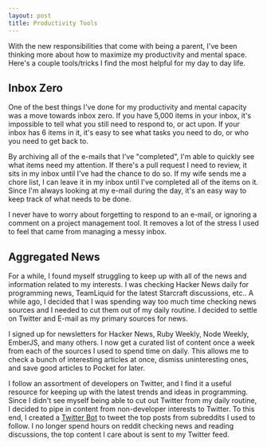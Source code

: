 ```yaml
---
layout: post
title: Productivity Tools
---
```

With the new responsibilities that come with being a parent, I've been thinking
more about how to maximize my productivity and mental space. Here's a couple
tools/tricks I find the most helpful for my day to day life.

## Inbox Zero

One of the best things I've done for my productivity and mental capacity was a
move towards inbox zero. If you have 5,000 items in your inbox, it's impossible
to tell what you still need to respond to, or act upon. If your inbox has 6
items in it, it's easy to see what tasks you need to do, or who you need to get
back to.

By archiving all of the e-mails that I've "completed", I'm able to quickly see
what items need my attention. If there's a pull request I need to review, it
sits in my inbox until I've had the chance to do so. If my wife sends me a
chore list, I can leave it in my inbox until I've completed all of the items on
it. Since I'm always looking at my e-mail during the day, it's an easy way to
keep track of what needs to be done.

I never have to worry about forgetting to respond to an e-mail, or ignoring a
comment on a project management tool. It removes a lot of the stress I used to
feel that came from managing a messy inbox.

## Aggregated News

For a while, I found myself struggling to keep up with all of the news and
information related to my interests. I was checking Hacker News daily for
programming news, TeamLiquid for the latest Starcraft discussions, etc.. A
while ago, I decided that I was spending way too much time checking news
sources and I needed to cut them out of my daily routine. I decided to settle
on Twitter and E-mail as my primary sources for news.

I signed up for newsletters for Hacker News, Ruby Weekly, Node Weekly, EmberJS,
and many others. I now get a curated list of content once a week from each of
the sources I used to spend time on daily. This allows me to check a bunch of
interesting articles at once, dismiss uninteresting ones, and save good
articles to Pocket for later.

I follow an assortment of developers on Twitter, and I find it a useful
resource for keeping up with the latest trends and ideas in
programming. Since I didn't see myself being able to cut out Twitter from my
daily routine, I decided to pipe in content from non-developer interests to
Twitter. To this end, I created a [Twitter
Bot](https://github.com/mockra/loudred) to tweet the top posts from subreddits
I used to follow. I no longer spend hours on reddit checking news and reading
discussions, the top content I care about is sent to my Twitter feed.
